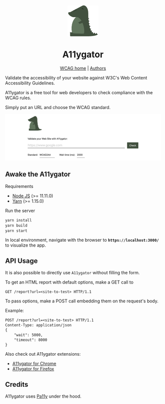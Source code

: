 <p align="center">
    <img src="public/logo.png" width="100">
</p>
<h1 align="center">A11ygator</h1>
<p align="center">
    <a href="https://www.w3.org/WAI/standards-guidelines/wcag/">WCAG home</a> |
    <a href="https://www.chialab.io">Authors</a>
</p>

Validate the accessibility of your website against W3C's Web Content Accessibility Guidelines.

A11ygator is a free tool for web developers to check compliance with the WCAG rules.

Simply put an URL and choose the WCAG standard.

![homepage screenshot](a11ygator.png?raw=true "homepage screenshot")

## Awake the A11ygator

Requirements

* [Node JS](https://nodejs.org/) (>= 11.11.0)
* [Yarn](https://yarnpkg.com/) (>= 1.15.0)

Run the server

```.sh
yarn install
yarn build
yarn start
```

In local environment, navigate with the browser to **`https://localhost:3000/`** to visualize the app.

## API Usage

It is also possible to directly use `A11ygator` without filling the form.

To get an HTML report with default options, make a GET call to

```http
GET /report?url=<site-to-test> HTTP/1.1
```

To pass options, make a POST call embedding them on the request's body.

Example:

```http
POST /report?url=<site-to-test> HTTP/1.1
Content-Type: application/json
{
    "wait": 5000,
    "timeout": 8000
}
```

Also check out A11ygator extensions:
* <a href="https://chrome.google.com/webstore/detail/a11ygator/imfmlpemomjmfncnmkjdeeinbkichaio">A11ygator for Chrome</a>
* <a href="https://addons.mozilla.org/it/firefox/addon/a11ygator">A11ygator for Firefox</a>

## Credits

A11ygator uses [Pa11y](https://github.com/pa11y/pa11y) under the hood.
